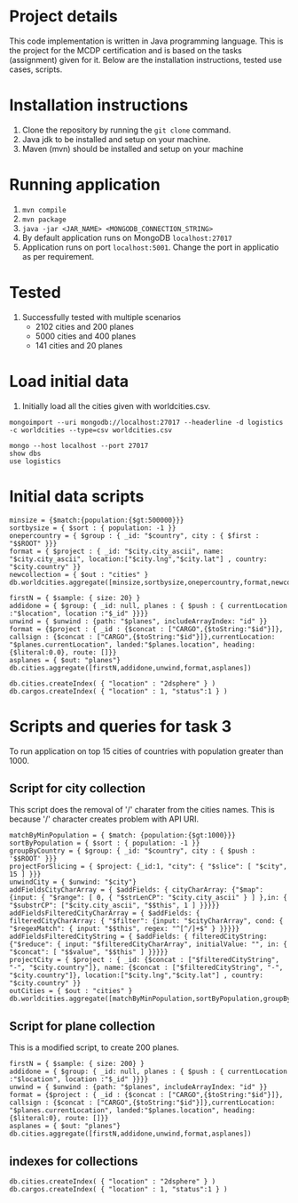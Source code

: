 # Project details
This code implementation is written in Java programming language.
This is the project for the MCDP certification and is based on the tasks (assignment) given for it.
Below are the installation instructions, tested use cases, scripts.

# Installation instructions
1. Clone the repository by running the `git clone` command.
2. Java jdk to be installed and setup on your machine.
3. Maven (mvn) should be installed and setup on your machine

# Running application
1. `mvn compile`
2. `mvn package`
3. `java -jar <JAR_NAME> <MONGODB_CONNECTION_STRING>`
4. By default application runs on MongoDB `localhost:27017`
5. Application runs on port `localhost:5001`. Change the port in applicatio as per requirement.

# Tested

1. Successfully tested with multiple scenarios
   - 2102 cities and 200 planes
   - 5000 cities and 400 planes
   - 141 cities and 20 planes

# Load initial data
1. Initially load all the cities given with worldcities.csv.
```
mongoimport --uri mongodb://localhost:27017 --headerline -d logistics -c worldcities --type=csv worldcities.csv

mongo --host localhost --port 27017
show dbs
use logistics
```

# Initial data scripts
```
minsize = {$match:{population:{$gt:500000}}}
sortbysize = { $sort : { population: -1 }}
onepercountry = { $group : { _id: "$country", city : { $first : "$$ROOT" }}}
format = { $project : { _id: "$city.city_ascii", name: "$city.city_ascii", location:["$city.lng","$city.lat"] , country: "$city.country" }}
newcollection = { $out : "cities" }
db.worldcities.aggregate([minsize,sortbysize,onepercountry,format,newcollection])

firstN = { $sample: { size: 20} }
addidone = { $group: { _id: null, planes : { $push : { currentLocation :"$location", location :"$_id" }}}}
unwind = { $unwind : {path: "$planes", includeArrayIndex: "id" }}
format = {$project : { _id : {$concat : ["CARGO",{$toString:"$id"}]}, callsign : {$concat : ["CARGO",{$toString:"$id"}]},currentLocation: "$planes.currentLocation", landed:"$planes.location", heading:{$literal:0.0}, route: []}}
asplanes = { $out: "planes"}
db.cities.aggregate([firstN,addidone,unwind,format,asplanes])

db.cities.createIndex( { "location" : "2dsphere" } )
db.cargos.createIndex( { "location" : 1, "status":1 } )
```

# Scripts and queries for task 3
To run application on top 15 cities of countries with population greater than 1000.

## Script for city collection
This script does the removal of '/' charater from the cities names. This is because '/' character creates problem with API URI.

```
matchByMinPopulation = { $match: {population:{$gt:1000}}}
sortByPopulation = { $sort : { population: -1 }}
groupByCountry = { $group: { _id: "$country", city : { $push : '$$ROOT' }}}
projectForSlicing = { $project: {_id:1, "city": { "$slice": [ "$city", 15 ] }}}
unwindCity = { $unwind: "$city"}
addFieldsCityCharArray = { $addFields: { cityCharArray: {"$map": {input: { "$range": [ 0, { "$strLenCP": "$city.city_ascii" } ] },in: { "$substrCP": ["$city.city_ascii", "$$this", 1 ] }}}}}
addFieldsFilteredCityCharArray = { $addFields: { filteredCityCharArray: { "$filter": {input: "$cityCharArray", cond: { "$regexMatch": { input: "$$this", regex: "^[^/]+$" } }}}}}
addFieldsFilteredCityString = { $addFields: { filteredCityString: {"$reduce": { input: "$filteredCityCharArray", initialValue: "", in: { "$concat": [ "$$value", "$$this" ] }}}}}
projectCity = { $project : { _id: {$concat : ["$filteredCityString", "-", "$city.country"]}, name: {$concat : ["$filteredCityString", "-", "$city.country"]}, location:["$city.lng","$city.lat"] , country: "$city.country" }}
outCities = { $out : "cities" }
db.worldcities.aggregate([matchByMinPopulation,sortByPopulation,groupByCountry,projectForSlicing,unwindCity,addFieldsCityCharArray,addFieldsFilteredCityCharArray,addFieldsFilteredCityString,projectCity,outCities])
```

## Script for plane collection
This is a modified script, to create 200 planes.

```
firstN = { $sample: { size: 200} }
addidone = { $group: { _id: null, planes : { $push : { currentLocation :"$location", location :"$_id" }}}}
unwind = { $unwind : {path: "$planes", includeArrayIndex: "id" }}
format = {$project : { _id : {$concat : ["CARGO",{$toString:"$id"}]}, callsign : {$concat : ["CARGO",{$toString:"$id"}]},currentLocation: "$planes.currentLocation", landed:"$planes.location", heading:{$literal:0}, route: []}}
asplanes = { $out: "planes"}
db.cities.aggregate([firstN,addidone,unwind,format,asplanes])
```
## indexes for collections
```
db.cities.createIndex( { "location" : "2dsphere" } )
db.cargos.createIndex( { "location" : 1, "status":1 } )
```
